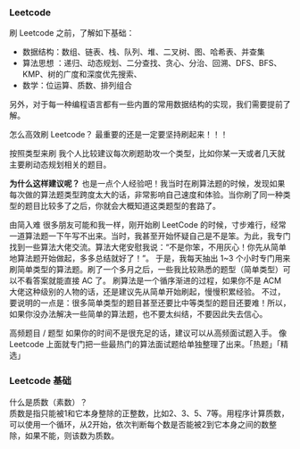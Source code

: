 
### Leetcode
刷 Leetcode 之前，了解如下基础：
- 数据结构：数组、链表、栈、队列、堆、二叉树、图、哈希表、并查集
- 算法思想 ：递归、动态规划、二分查找、贪心、分治、回溯、DFS、BFS、KMP、树的广度和深度优先搜索、
- 数学：位运算、质数、排列组合

另外，对于每一种编程语言都有一些内置的常用数据结构的实现，我们需要提前了解。

怎么高效刷 Leetcode？
最重要的还是一定要坚持刷起来！！！

按照类型来刷
我个人比较建议每次刷题助攻一个类型，比如你某一天或者几天就主要刷动态规划相关的题目。

**为什么这样建议呢？** 也是一点个人经验吧！我当时在刷算法题的时候，发现如果每次做的算法题类型跨度太大的话，非常影响自己速度和体验。当你刷了同一种类型的题目比较多了之后，你就会大概知道这类题型的套路了。

由简入难
很多朋友可能和我一样，刚开始刷 LeetCode 的时候，寸步难行，经常一道算法题一下午写不出来。当时，我甚至开始怀疑自己是不是笨。为此，我专门找到一些算法大佬交流。算法大佬安慰我说：“不是你笨，不用灰心！你先从简单地算法题开始做起，多多总结就好了！”。
于是，我每天抽出 1~3 个小时专门用来刷简单类型的算法题。刷了一个多月之后，一些我比较熟悉的题型（简单类型）可以不看答案就能直接 AC 了。
刷算法是一个循序渐进的过程，如果你不是 ACM 大佬这种级别的人物的话，还是建议先从简单开始刷起，慢慢积累经验。
不过，要说明的一点是：很多简单类型的题目甚至还要比中等类型的题目还要难！所以，如果你没办法解决一些简单的算法题，也不要太纠结，不要因此失去信心。

高频题目 / 题型
如果你的时间不是很充足的话，建议可以从高频面试题入手。
像 Leetcode 上面就专门把一些最热门的算法面试题给单独整理了出来。「热题」「精选」

### Leetcode 基础
什么是质数（素数）？  
质数是指只能被1和它本身整除的正整数，比如2、3、5、7等。用程序计算质数，可以使用一个循环，从2开始，依次判断每个数是否能被2到它本身之间的数整除，如果不能，则该数为质数。


